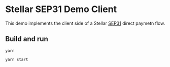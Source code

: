 # Stellar SEP31 Demo Client
This demo implements the client side of a Stellar [SEP31](https://github.com/stellar/stellar-protocol/blob/master/ecosystem/sep-0031.md) direct paymetn flow.  

## Build and run

`yarn`

`yarn start`
